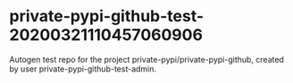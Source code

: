 # private-pypi-github-test-20200321110457060906
Autogen test repo for the project private-pypi/private-pypi-github, created by user private-pypi-github-test-admin.
